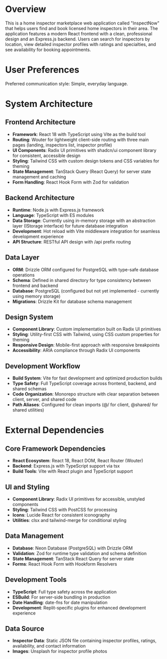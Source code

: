 # Overview

This is a home inspector marketplace web application called "InspectNow" that helps users find and book licensed home inspectors in their area. The application features a modern React frontend with a clean, professional design and an Express.js backend. Users can search for inspectors by location, view detailed inspector profiles with ratings and specialties, and see availability for booking appointments.

# User Preferences

Preferred communication style: Simple, everyday language.

# System Architecture

## Frontend Architecture
- **Framework**: React 18 with TypeScript using Vite as the build tool
- **Routing**: Wouter for lightweight client-side routing with three main pages (landing, inspectors list, inspector profile)
- **UI Components**: Radix UI primitives with shadcn/ui component library for consistent, accessible design
- **Styling**: Tailwind CSS with custom design tokens and CSS variables for theming
- **State Management**: TanStack Query (React Query) for server state management and caching
- **Form Handling**: React Hook Form with Zod for validation

## Backend Architecture
- **Runtime**: Node.js with Express.js framework
- **Language**: TypeScript with ES modules
- **Data Storage**: Currently using in-memory storage with an abstraction layer (IStorage interface) for future database integration
- **Development**: Hot reload with Vite middleware integration for seamless development experience
- **API Structure**: RESTful API design with /api prefix routing

## Data Layer
- **ORM**: Drizzle ORM configured for PostgreSQL with type-safe database operations
- **Schema**: Defined in shared directory for type consistency between frontend and backend
- **Database**: PostgreSQL (configured but not yet implemented - currently using memory storage)
- **Migrations**: Drizzle Kit for database schema management

## Design System
- **Component Library**: Custom implementation built on Radix UI primitives
- **Styling**: Utility-first CSS with Tailwind, using CSS custom properties for theming
- **Responsive Design**: Mobile-first approach with responsive breakpoints
- **Accessibility**: ARIA compliance through Radix UI components

## Development Workflow
- **Build System**: Vite for fast development and optimized production builds
- **Type Safety**: Full TypeScript coverage across frontend, backend, and shared schemas
- **Code Organization**: Monorepo structure with clear separation between client, server, and shared code
- **Path Aliases**: Configured for clean imports (@/ for client, @shared/ for shared utilities)

# External Dependencies

## Core Framework Dependencies
- **React Ecosystem**: React 18, React DOM, React Router (Wouter)
- **Backend**: Express.js with TypeScript support via tsx
- **Build Tools**: Vite with React plugin and TypeScript support

## UI and Styling
- **Component Library**: Radix UI primitives for accessible, unstyled components
- **Styling**: Tailwind CSS with PostCSS for processing
- **Icons**: Lucide React for consistent iconography
- **Utilities**: clsx and tailwind-merge for conditional styling

## Data Management
- **Database**: Neon Database (PostgreSQL) with Drizzle ORM
- **Validation**: Zod for runtime type validation and schema definition
- **State Management**: TanStack React Query for server state
- **Forms**: React Hook Form with Hookform Resolvers

## Development Tools
- **TypeScript**: Full type safety across the application
- **ESBuild**: For server-side bundling in production
- **Date Handling**: date-fns for date manipulation
- **Development**: Replit-specific plugins for enhanced development experience

## Data Source
- **Inspector Data**: Static JSON file containing inspector profiles, ratings, availability, and contact information
- **Images**: Unsplash for inspector profile photos